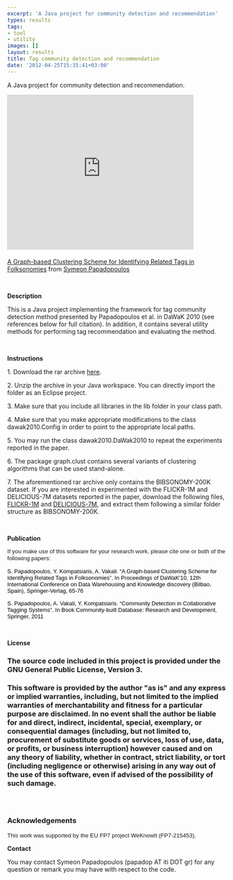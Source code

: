 ```yaml
---
excerpt: 'A Java project for community detection and recommendation'
types: results
tags:
- tool
- utility
images: []
layout: results
title: Tag community detection and recommendation
date: '2012-04-25T15:35:41+03:00'
---
```

<p>A Java project for community detection and recommendation.</p>
<p><iframe allowfullscreen="" marginheight="0" marginwidth="0" mozallowfullscreen="" scrolling="no" src="http://www.slideshare.net/slideshow/embed_code/9246888" style="border:1px solid #CCC;border-width:1px 1px 0;margin-bottom:5px" webkitallowfullscreen="" frameborder="0" height="356" width="427"></iframe></p>
<div style="margin-bottom:5px"><a href="http://www.slideshare.net/sympapadopoulos/a-graphbased-clustering-scheme-for-identifying-related-tags-in-folksonomies" target="_blank" title="A Graph-based Clustering Scheme for Identifying Related Tags in Folksonomies">A Graph-based Clustering Scheme for Identifying Related Tags in Folksonomies</a> from <a href="http://www.slideshare.net/sympapadopoulos" target="_blank">Symeon Papadopoulos</a></div>
<p><!--break--></p>
<p>&nbsp;</p>
<p><strong style="font-size: 14px; ">Description</strong></p>
<p>This is a Java project implementing the framework for tag community detection method presented by Papadopoulos et al. in DaWaK 2010 (see references below for full citation). In addition, it contains several utility methods for performing tag recommendation and evaluating the method.</p>
<p>&nbsp;</p>
<p><strong><span style="font-size: 14px; ">Instructions</span></strong></p>
<div>
	<p>1. Download the rar archive&nbsp;<a href="http://mklab.iti.gr/files/dawak2010.rar">here</a>.</p>
	<p>2. Unzip the archive in your Java workspace. You can directly import the folder as an Eclipse project.</p>
	<p>3. Make sure that you include all libraries in the lib folder in your class path.</p>
	<p>4. Make sure that you make appropriate modifications to the class dawak2010.Config&nbsp;in order to point to the appropriate local paths.</p>
	<p>5. You may run the class&nbsp;dawak2010.DaWak2010 to repeat the experiments reported in the paper.</p>
	<p>6. The package graph.clust contains several variants of clustering algorithms that can be used stand-alone.</p>
	<p>7. The aforementioned rar archive only contains the BIBSONOMY-200K dataset. If you are interested in experimented with the FLICKR-1M and DELICIOUS-7M datasets reported in the paper, download the following files, <a href="http://mklab.iti.gr/files/tas_FLICKR1M.rar">FLICKR-1M</a> and <a href="http://mklab.iti.gr/files/tas_DELICIOUS7M.rar">DELICIOUS-7M</a>, and extract them following a similar folder structure as BIBSONOMY-200K.</p>
	<p>&nbsp;</p>
	<p><span style="font-size: 14px; "><strong>Publication</strong></span></p>
	<p><font face="Arial" size="2"><span style="font-size: 10pt; line-height: 16px; " lang="EN-US">If you make use of this software for your research work, please cite one or both of the following papers:</span></font></p>
	<p><span style="color: rgb(0, 0, 0); font-family: 'Lucida Grande', Verdana, Lucida, Helvetica, Arial, sans-serif; font-size: 13px; text-align: justify; ">S. Papadopoulos, Y. Kompatsiaris, A. Vakali. “A Graph-based Clustering Scheme for Identifying Related Tags in Folksonomies”. In Proceedings of DaWaK'10, 12th International Conference on Data Warehousing and Knowledge discovery (Bilbao, Spain), Springer-Verlag, 65-76&nbsp;</span></p>
	<p><span style="color: rgb(0, 0, 0); font-family: 'Lucida Grande', Verdana, Lucida, Helvetica, Arial, sans-serif; font-size: 13px; text-align: justify; ">S. Papadopoulos, A. Vakali, Y. Kompatsiaris. “Community Detection in Collaborative Tagging Systems”. In Book Community-built Database: Research and Development, Springer, 2011</span></p>
	<p>&nbsp;</p>
	<p><span style="font-size: 14px; "><strong>License</strong></span></p>
	<h3>The source code included in this project is provided under the GNU General Public License, Version 3.</h3>
	<h3>This software is provided by the author "as is" and any express or implied warranties, including, but not limited to the implied warranties of merchantability and fitness for a particular purpose are disclaimed. In no event shall the author be liable for and direct, indirect, incidental, special, exemplary, or consequential damages (including, but not limited to, procurement of substitute goods or services, loss of use, data, or profits, or business interruption) however caused and on any theory of liability, whether in contract, strict liability, or tort (including negligence or otherwise) arising in any way out of the use of this software, even if advised of the possibility of such damage.</h3>
	<h3>&nbsp;</h3>
	<h3><strong>Acknowledgements</strong></h3>
	<p><font face="Arial" size="2"><span style="font-size: 10pt; " lang="EN-GB">This work was supported by the EU FP7 project WeKnowIt (FP7-215453).</span></font></p>
	<p><span style="font-size: 14px; "><strong>Contact</strong></span></p>
	<p>You may contact Symeon Papadopoulos (papadop AT iti DOT gr) for any question or remark you may have with respect to the code.</p>
</div>
<p>&nbsp;</p>
